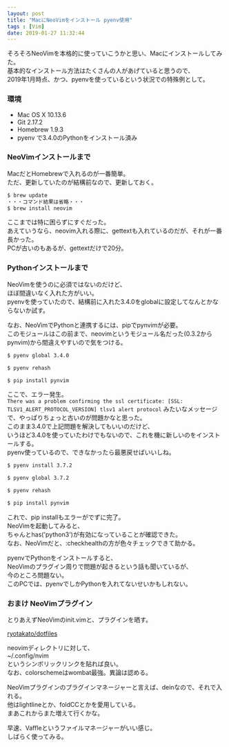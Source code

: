```yaml
---
layout: post
title: "MacにNeoVimをインストール pyenv使用"
tags : [Vim]
date: 2019-01-27 11:32:44
---
```



そろそろNeoVimを本格的に使っていこうかと思い、Macにインストールしてみた。  
基本的なインストール方法はたくさんの人があげていると思うので、  
2019年1月時点、かつ、pyenvを使っているという状況での特殊例として。  



### 環境

* Mac OS X 10.13.6
* Git 2.17.2
* Homebrew 1.9.3
* pyenv で3.4.0のPythonをインストール済み


### NeoVimインストールまで


MacだとHomebrewで入れるのが一番簡単。  
ただ、更新していたのが結構前なので、更新しておく。  

```bash
$ brew update
・・・コマンド結果は省略・・・
$ brew install neovim
```

ここまでは特に困らずにすぐだった。  
あえていうなら、neovim入れる際に、gettextも入れているのだが、それが一番長かった。  
PCが古いのもあるが、gettextだけで20分。  



### Pythonインストールまで

NeoVimを使うのに必須ではないのだけど、  
ほぼ間違いなく入れた方がいい。  
pyenvを使っていたので、結構前に入れた3.4.0をglobalに設定してなんとかならないか試す。  

なお、NeoVimでPythonと連携するには、pipでpynvimが必要。  
このモジュールはこの前まで、neovimというモジュール名だった(0.3.2からpynvim)から間違えやすいので気をつける。  

```bash
$ pyenv global 3.4.0

$ pyenv rehash

$ pip install pynvim
```

ここで、エラー発生。  
`There was a problem confirming the ssl certificate: [SSL: TLSV1_ALERT_PROTOCOL_VERSION] tlsv1 alert protocol`
みたいなメッセージで、やっぱりちょっと古いのが問題かなと思った。  
このまま3.4.0で上記問題を解決してもいいのだけど、  
いうほど3.4.0を使っていたわけでもないので、これを機に新しいのをインストールする。  
pyenv使っているので、できなかったら最悪戻せばいいしね。  


```bash
$ pyenv install 3.7.2

$ pyenv global 3.7.2

$ pyenv rehash

$ pip install pynvim
```


これで、pip installもエラーがでずに完了。  
NeoVimを起動してみると、  
ちゃんとhas('python3')が有効になっていることが確認できた。  
なお、NeoVimだと、:checkhealthの方が色々チェックできて助かる。  

pyenvでPythonをインストールすると、  
NeoVimのプラグイン周りで問題が起きるという話も聞いているが、  
今のところ問題ない。  
このPCでは、pyenvでしかPythonを入れてないせいかもしれない。  



### おまけ NeoVimプラグイン

とりあえずNeoVimのinit.vimと、プラグインを晒す。  


[ryotakato/dotfiles](https://github.com/ryotakato/dotfiles)


neovimディレクトリに対して、  
~/.config/nvim  
というシンボリックリンクを貼れば良い。  
なお、colorschemeはwombat最強。異論は認める。  


NeoVimプラグインのプラグインマネージャーと言えば、deinなので、それで入れる。  
他はlightlineとか、foldCCとかを愛用している。  
まあこれからまた増えて行くかな。  


早速、Vaffleというファイルマネージャーがいい感じ。  
しばらく使ってみる。  










